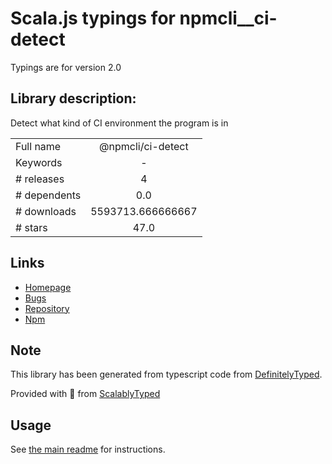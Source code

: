 
# Scala.js typings for npmcli__ci-detect

Typings are for version 2.0

## Library description:
Detect what kind of CI environment the program is in

|                    |                 |
| ------------------ | :-------------: |
| Full name          | @npmcli/ci-detect |
| Keywords           | - |
| # releases         | 4 |
| # dependents       | 0.0 |
| # downloads        | 5593713.666666667 |
| # stars            | 47.0 |

## Links
- [Homepage](https://github.com/npm/ci-detect#readme)
- [Bugs](https://github.com/npm/ci-detect/issues)
- [Repository](https://github.com/npm/ci-detect)
- [Npm](https://www.npmjs.com/package/%40npmcli%2Fci-detect)
    


## Note
This library has been generated from typescript code from [DefinitelyTyped](https://definitelytyped.org).

Provided with :purple_heart: from [ScalablyTyped](https://github.com/oyvindberg/ScalablyTyped)

## Usage
See [the main readme](../../readme.md) for instructions.


